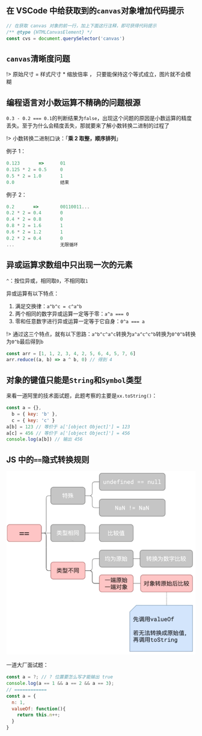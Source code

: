 ## 在 VSCode 中给获取到的`canvas`对象增加代码提示

```js
// 在获取 canvas 对象的前一行，加上下面这行注释，即可获得代码提示
/** @type {HTMLCanvasElement} */
const cvs = document.querySelector('canvas')
```

## `canvas`清晰度问题

!> 原始尺寸 = 样式尺寸 \* 缩放倍率 ， 只要能保持这个等式成立，图片就不会模糊

[](https://codepen.io/welives/embed/dywVbzq?default-tab=js%2Cresult ':include :type=iframe width=100% height=400px scrolling=no frameborder=no loading=lazy allowtransparency=true allowfullscreen=true')

## 编程语言对小数运算不精确的问题根源

`0.3 - 0.2 === 0.1`的判断结果为`false`，出现这个问题的原因是小数运算的精度丢失。至于为什么会精度丢失，那就要来了解小数转换二进制的过程了

!> 小数转换二进制口诀：「**乘 2 取整，顺序排列**」

例子 1：

```js
0.123       =>      01
0.125 * 2 = 0.5     0
0.5 * 2 = 1.0       1
0.0                 结束
```

例子 2：

```js
0.2       =>        00110011...
0.2 * 2 = 0.4       0
0.4 * 2 = 0.8       0
0.8 * 2 = 1.6       1
0.6 * 2 = 1.2       1
0.2 * 2 = 0.4       0
...                 无限循环
```

## 异或运算求数组中只出现一次的元素

`^`：按位异或，相同取`0`，不相同取`1`

异或运算有以下特点：

1. 满足交换律：`a^b^c = c^a^b`
2. 两个相同的数字异或运算一定等于零：`a^a === 0`
3. 零和任意数字进行异或运算一定等于它自身：`0^a === a`

!> 通过这三个特点，就有以下思路：`a^b^c^a^c`转换为`a^a^c^c^b`转换为`0^0^b`转换为`0^b`最后得到`b`

```js
const arr = [1, 1, 2, 3, 4, 2, 5, 6, 4, 5, 7, 6]
arr.reduce((a, b) => a ^ b, 0) // 得到 4
```

## 对象的键值只能是`String`和`Symbol`类型

来看一道阿里的技术面试题，此题考察的主要是`xx.toString()`：

```js
const a = {},
  b = { key: 'b' },
  c = { key: 'c' }
a[b] = 123 // 等价于 a['[object Object]'] = 123
a[c] = 456 // 等价于 a['[object Object]'] = 456
console.log(a[b]) // 输出 456
```

## JS 中的`==`隐式转换规则

![](./assets/等号隐式转换规则.png ':size=50%')

一道大厂面试题：

```js
const a = ?; // ? 位置要怎么写才能输出 true
console.log(a == 1 && a == 2 && a == 3);
// ============
const a = {
  n: 1,
  valueOf: function(){
    return this.n++;
  }
}
```
